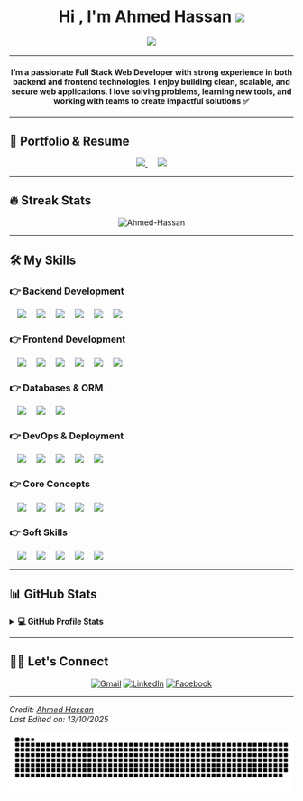 <h1 align="center">Hi , I'm Ahmed Hassan <img src="https://media.giphy.com/media/hvRJCLFzcasrR4ia7z/giphy.gif" width="35"></h1>

<p align="center">
  <a href="https://github.com/DenverCoder1/readme-typing-svg">
    <img src="https://readme-typing-svg.herokuapp.com?lines=Full+Stack+Web+Developer;Backend+%26+Frontend+Specialist;Laravel+%7C+React+%7C+Node+Js;Clean+Code+%7C+SOLID+%7C+Design+Patterns;Always+Learning+New+Technologies&center=true&width=500&height=50">
  </a>
</p>

<hr>

<h4 align="center">
  I’m a passionate <b>Full Stack Web Developer</b> with strong experience in both backend and frontend technologies.  
  I enjoy building clean, scalable, and secure web applications.  
  I love solving problems, learning new tools, and working with teams to create impactful solutions ✅
</h4>

<hr>

## 📁 Portfolio & Resume

<p align="center">
  <a href="https://shiny-wisp-1c1500.netlify.app/" target="_blank">
    <img src="https://img.shields.io/badge/🌐%20Portfolio-Visit%20Now-blue?style=for-the-badge">
  </a>
  &emsp;
  <a href="https://drive.google.com/file/d/1aTTbWDBUs8DFxIzRv1mMSrLVxYD-7dbQ/view?usp=sharing" target="_blank">
    <img src="https://img.shields.io/badge/📄%20Explore%20CV-Click%20Here-brightgreen?style=for-the-badge">
  </a>
</p>

<hr>

## 🔥 Streak Stats
<p align="center">
  <img src="https://github-readme-streak-stats.herokuapp.com/?user=A-Hassan-Dev&theme=algolia" alt="Ahmed-Hassan" />
</p>

---

## 🛠️ My Skills

### 👉 Backend Development
<p align="left">
  &emsp;<img src="https://img.shields.io/badge/PHP-%23777BB4.svg?logo=php&logoColor=white"/>
  &emsp;<img src="https://img.shields.io/badge/Laravel-%23FF2D20.svg?logo=laravel&logoColor=white"/>
  &emsp;<img src="https://img.shields.io/badge/Node.js-339933?logo=node.js&logoColor=white"/>
  &emsp;<img src="https://img.shields.io/badge/Express.js-000000.svg?logo=express&logoColor=white"/>
  &emsp;<img src="https://img.shields.io/badge/MVC%20Architecture-%23007ACC.svg"/>
  &emsp;<img src="https://img.shields.io/badge/Web%20API-4285F4?logo=api&logoColor=white"/>
</p>

### 👉 Frontend Development
<p align="left">
  &emsp;<img src="https://img.shields.io/badge/HTML5-%23E34F26.svg?logo=html5&logoColor=white">
  &emsp;<img src="https://img.shields.io/badge/CSS3-%231572B6.svg?logo=css3&logoColor=white">
  &emsp;<img src="https://img.shields.io/badge/JavaScript-%23F7DF1E.svg?logo=javascript&logoColor=black">
  &emsp;<img src="https://img.shields.io/badge/React-%2361DAFB.svg?logo=react&logoColor=black">
  &emsp;<img src="https://img.shields.io/badge/Bootstrap-%23563D7C.svg?logo=bootstrap&logoColor=white">
  &emsp;<img src="https://img.shields.io/badge/TailwindCSS-%2338B2AC.svg?logo=tailwindcss&logoColor=white">
</p>

### 👉 Databases & ORM
<p align="left">
  &emsp;<img src="https://img.shields.io/badge/MySQL-%2300f.svg?logo=mysql&logoColor=white">
  &emsp;<img src="https://img.shields.io/badge/SQL%20Server-%23CC2927.svg?logo=microsoft-sql-server&logoColor=white">
  &emsp;<img src="https://img.shields.io/badge/MongoDB-%2347A248.svg?logo=mongodb&logoColor=white">
</p>

### 👉 DevOps & Deployment
<p align="left">
  &emsp;<img src="https://img.shields.io/badge/Git-%23F05033.svg?logo=git&logoColor=white">
  &emsp;<img src="https://img.shields.io/badge/GitHub-%23181717.svg?logo=github&logoColor=white">
  &emsp;<img src="https://img.shields.io/badge/GitHub%20Actions-2088FF.svg?logo=github-actions&logoColor=white">
  &emsp;<img src="https://img.shields.io/badge/Docker-2496ED.svg?logo=docker&logoColor=white">
  &emsp;<img src="https://img.shields.io/badge/CI/CD-%23E10098.svg?logo=gitlab&logoColor=white">
</p>

### 👉 Core Concepts
<p align="left">
  &emsp;<img src="https://img.shields.io/badge/Problem%20Solving-%2300C4CC.svg">
  &emsp;<img src="https://img.shields.io/badge/Data%20Structures%20&%20Algorithms-%23FFB400.svg">
  &emsp;<img src="https://img.shields.io/badge/SOLID%20Principles-%23007ACC.svg">
  &emsp;<img src="https://img.shields.io/badge/Design%20Patterns-%23FF6F00.svg">
  &emsp;<img src="https://img.shields.io/badge/Microservices-%2347A248.svg">
</p>

### 👉 Soft Skills
<p align="left">
  &emsp;<img src="https://img.shields.io/badge/Teamwork-%2300C853.svg">
  &emsp;<img src="https://img.shields.io/badge/Research-%23FFC107.svg">
  &emsp;<img src="https://img.shields.io/badge/Time%20Management-%23E64A19.svg">
  &emsp;<img src="https://img.shields.io/badge/Communication-%234285F4.svg">
  &emsp;<img src="https://img.shields.io/badge/Presentation-%239C27B0.svg">
</p>

---

## 📊 GitHub Stats

<details> 
  <summary><b>💻 GitHub Profile Stats</b></summary>
  <br/>
  <p align="center">
    <img src="https://github-readme-stats.vercel.app/api?username=M-Eldeeb-Dev&show_icons=true&count_private=true&theme=algolia" height="192px"/>
    <br/>
    <img src="https://github-readme-stats.vercel.app/api/top-langs?username=M-Eldeeb-Dev&show_icons=true&layout=compact&theme=algolia" height="192px"/>
  </p>
</details>

---

## 🙋‍♂️ Let's Connect

<p align="center">
	<a href="mailto:15668555565563u@gmail.com"><img src="https://img.icons8.com/bubbles/50/000000/gmail.png" alt="Gmail"/></a>
	<a href="https://www.linkedin.com/in/ahmedhassan-x/"><img src="https://img.icons8.com/bubbles/50/000000/linkedin.png" alt="LinkedIn"/></a>
	<a href="https://www.facebook.com/ahmed.hassan.976056"><img src="https://img.icons8.com/bubbles/50/000000/facebook-new.png" alt="Facebook"/></a>
</p>


<hr>

*Credit: [Ahmed Hassan](https://github.com/A-Hassan-Dev)*  
*Last Edited on: 13/10/2025*

  <p align="left">
    <img src="https://raw.githubusercontent.com/platane/snk/output/github-contribution-grid-snake-dark.svg">
  </p>
